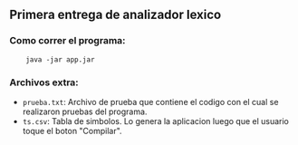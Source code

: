 ## Primera entrega de analizador lexico

### Como correr el programa:

```
    java -jar app.jar
```

### Archivos extra:
- `prueba.txt`: Archivo de prueba que contiene el codigo con el cual se realizaron pruebas del programa.
- `ts.csv`: Tabla de simbolos. Lo genera la aplicacion luego que el usuario toque el boton "Compilar".